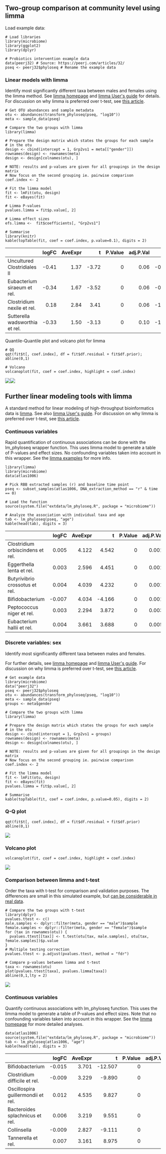 <!--
  %\VignetteEngine{knitr::rmarkdown}
  %\VignetteIndexEntry{microbiome tutorial - limma}
  %\usepackage[utf8]{inputenc}
  %\VignetteEncoding{UTF-8}  
-->
Two-group comparison at community level using limma
---------------------------------------------------

Load example data:

    # Load libraries
    library(microbiome)
    library(ggplot2)
    library(dplyr)

    # Probiotics intervention example data 
    data(peerj32) # Source: https://peerj.com/articles/32/
    pseq <- peerj32$phyloseq # Rename the example data

### Linear models with limma

Identify most significantly different taxa between males and females
using the limma method. See [limma
homepage](http://bioinf.wehi.edu.au/limma/) and [limma User's
guide](http://www.lcg.unam.mx/~lcollado/R/resources/limma-usersguide.pdf)
for details. For discussion on why limma is preferred over t-test, see
[this
article](http://www.plosone.org/article/info:doi/10.1371/journal.pone.0012336).

    # Get OTU abundances and sample metadata
    otu <- abundances(transform_phyloseq(pseq, "log10"))
    meta <- sample_data(pseq)

    # Compare the two groups with limma
    library(limma)

    # Prepare the design matrix which states the groups for each sample
    # in the otu
    design <- cbind(intercept = 1, Grp2vs1 = meta[["gender"]])
    rownames(design) <- rownames(meta)
    design <- design[colnames(otu), ]

    # NOTE: results and p-values are given for all groupings in the design matrix
    # Now focus on the second grouping ie. pairwise comparison
    coef.index <- 2
         
    # Fit the limma model
    fit <- lmFit(otu, design)
    fit <- eBayes(fit)

    # Limma P-values
    pvalues.limma = fit$p.value[, 2]

    # Limma effect sizes
    efs.limma <-  fit$coefficients[, "Grp2vs1"]

    # Summarise
    library(knitr)
    kable(topTable(fit, coef = coef.index, p.value=0.1), digits = 2)

<table>
<thead>
<tr class="header">
<th></th>
<th align="right">logFC</th>
<th align="right">AveExpr</th>
<th align="right">t</th>
<th align="right">P.Value</th>
<th align="right">adj.P.Val</th>
<th align="right">B</th>
</tr>
</thead>
<tbody>
<tr class="odd">
<td>Uncultured Clostridiales II</td>
<td align="right">-0.41</td>
<td align="right">1.37</td>
<td align="right">-3.72</td>
<td align="right">0</td>
<td align="right">0.06</td>
<td align="right">-0.24</td>
</tr>
<tr class="even">
<td>Eubacterium siraeum et rel.</td>
<td align="right">-0.34</td>
<td align="right">1.67</td>
<td align="right">-3.52</td>
<td align="right">0</td>
<td align="right">0.06</td>
<td align="right">-0.77</td>
</tr>
<tr class="odd">
<td>Clostridium nexile et rel.</td>
<td align="right">0.18</td>
<td align="right">2.84</td>
<td align="right">3.41</td>
<td align="right">0</td>
<td align="right">0.06</td>
<td align="right">-1.04</td>
</tr>
<tr class="even">
<td>Sutterella wadsworthia et rel.</td>
<td align="right">-0.33</td>
<td align="right">1.50</td>
<td align="right">-3.13</td>
<td align="right">0</td>
<td align="right">0.10</td>
<td align="right">-1.74</td>
</tr>
</tbody>
</table>

Quantile-Quantile plot and volcano plot for limma

    # QQ
    qqt(fit$t[, coef.index], df = fit$df.residual + fit$df.prior); abline(0,1)

    # Volcano
    volcanoplot(fit, coef = coef.index, highlight = coef.index)

![](limma_files/figure-markdown_strict/limma-qq-1.png)![](limma_files/figure-markdown_strict/limma-qq-2.png)

Further linear modeling tools with limma
----------------------------------------

A standard method for linear modeling of high-throughput bioinformatics
data is [limma](http://bioinf.wehi.edu.au/limma/). See also [limma
User's
guide](http://www.lcg.unam.mx/~lcollado/R/resources/limma-usersguide.pdf).
For discussion on why limma is preferred over t-test, see [this
article](http://www.plosone.org/article/info:doi/10.1371/journal.pone.0012336).

### Continuous variables

Rapid quantification of continuous associations can be done with the
lm\_phyloseq wrapper function. This uses limma model to generate a table
of P-values and effect sizes. No confounding variables taken into
account in this wrapper. See the [limma examples](limma.md) for more
info.

    library(limma)
    library(microbiome)
    data(atlas1006)

    # Pick RBB extracted samples (r) and baseline time point
    pseq <- subset_samples(atlas1006, DNA_extraction_method == "r" & time == 0)

    # Load the function
    source(system.file("extdata/lm_phyloseq.R", package = "microbiome"))

    # Analyze the association with individual taxa and age
    tab <- lm_phyloseq(pseq, "age")
    kable(head(tab), digits = 3)

<table>
<thead>
<tr class="header">
<th></th>
<th align="right">logFC</th>
<th align="right">AveExpr</th>
<th align="right">t</th>
<th align="right">P.Value</th>
<th align="right">adj.P.Val</th>
<th align="right">B</th>
</tr>
</thead>
<tbody>
<tr class="odd">
<td>Clostridium orbiscindens et rel.</td>
<td align="right">0.005</td>
<td align="right">4.122</td>
<td align="right">4.542</td>
<td align="right">0</td>
<td align="right">0.001</td>
<td align="right">0.696</td>
</tr>
<tr class="even">
<td>Eggerthella lenta et rel.</td>
<td align="right">0.003</td>
<td align="right">2.596</td>
<td align="right">4.451</td>
<td align="right">0</td>
<td align="right">0.001</td>
<td align="right">0.306</td>
</tr>
<tr class="odd">
<td>Butyrivibrio crossotus et rel.</td>
<td align="right">0.004</td>
<td align="right">4.039</td>
<td align="right">4.232</td>
<td align="right">0</td>
<td align="right">0.001</td>
<td align="right">-0.604</td>
</tr>
<tr class="even">
<td>Bifidobacterium</td>
<td align="right">-0.007</td>
<td align="right">4.034</td>
<td align="right">-4.166</td>
<td align="right">0</td>
<td align="right">0.001</td>
<td align="right">-0.872</td>
</tr>
<tr class="odd">
<td>Peptococcus niger et rel.</td>
<td align="right">0.003</td>
<td align="right">2.294</td>
<td align="right">3.872</td>
<td align="right">0</td>
<td align="right">0.003</td>
<td align="right">-2.010</td>
</tr>
<tr class="even">
<td>Eubacterium hallii et rel.</td>
<td align="right">0.004</td>
<td align="right">3.661</td>
<td align="right">3.688</td>
<td align="right">0</td>
<td align="right">0.005</td>
<td align="right">-2.682</td>
</tr>
</tbody>
</table>

### Discrete variables: sex

Identify most significantly different taxa between males and females.

For further details, see [limma
homepage](http://bioinf.wehi.edu.au/limma/) and [limma User's
guide](http://www.lcg.unam.mx/~lcollado/R/resources/limma-usersguide.pdf).
For discussion on why limma is preferred over t-test, see [this
article](http://www.plosone.org/article/info:doi/10.1371/journal.pone.0012336).

    # Get example data
    library(microbiome)
    data("peerj32")
    pseq <- peerj32$phyloseq
    otu <- abundances(transform_phyloseq(pseq, "log10"))
    meta <- sample_data(pseq)
    groups <- meta$gender

    # Compare the two groups with limma
    library(limma)

    # Prepare the design matrix which states the groups for each sample
    # in the otu
    design <- cbind(intercept = 1, Grp2vs1 = groups)
    rownames(design) <- rownames(meta)
    design <- design[colnames(otu), ]

    # NOTE: results and p-values are given for all groupings in the design matrix
    # Now focus on the second grouping ie. pairwise comparison
    coef.index <- 2
         
    # Fit the limma model
    fit <- lmFit(otu, design)
    fit <- eBayes(fit)
    pvalues.limma = fit$p.value[, 2]

    # Summarise 
    kable(topTable(fit, coef = coef.index, p.value=0.05), digits = 2)

### Q-Q plot

    qqt(fit$t[, coef.index], df = fit$df.residual + fit$df.prior)
    abline(0,1)

![](limma_files/figure-markdown_strict/limma-qqbb-1.png)

### Volcano plot

    volcanoplot(fit, coef = coef.index, highlight = coef.index)

![](limma_files/figure-markdown_strict/limma-volcano-1.png)

### Comparison between limma and t-test

Order the taxa with t-test for comparison and validation purposes. The
differences are small in this simulated example, but [can be
considerable in real
data](http://www.plosone.org/article/info:doi/10.1371/journal.pone.0012336).

    # Compare the two groups with t-test
    library(dplyr)
    pvalues.ttest <- c()
    male.samples <- dplyr::filter(meta, gender == "male")$sample
    female.samples <- dplyr::filter(meta, gender == "female")$sample
    for (tax in rownames(otu)) {
      pvalues.ttest[[tax]] <- t.test(otu[tax, male.samples], otu[tax, female.samples])$p.value
    }
    # Multiple testing correction
    pvalues.ttest <- p.adjust(pvalues.ttest, method = "fdr")

    # Compare p-values between limma and t-test
    taxa <- rownames(otu)
    plot(pvalues.ttest[taxa], pvalues.limma[taxa])
    abline(0,1,lty = 2)

![](limma_files/figure-markdown_strict/limma-compairson-1.png)

### Continuous variables

Quantify continuous associations with lm\_phyloseq function. This uses
the limma model to generate a table of P-values and effect sizes. Note
that no confounding variables taken into account in this wrapper. See
the [limma homepage](http://bioinf.wehi.edu.au/limma/) for more detailed
analyses.

    data(atlas1006)
    source(system.file("extdata/lm_phyloseq.R", package = "microbiome"))
    tab <- lm_phyloseq(atlas1006, "age")
    kable(head(tab), digits = 3)

<table>
<thead>
<tr class="header">
<th></th>
<th align="right">logFC</th>
<th align="right">AveExpr</th>
<th align="right">t</th>
<th align="right">P.Value</th>
<th align="right">adj.P.Val</th>
<th align="right">B</th>
</tr>
</thead>
<tbody>
<tr class="odd">
<td>Bifidobacterium</td>
<td align="right">-0.015</td>
<td align="right">3.701</td>
<td align="right">-12.507</td>
<td align="right">0</td>
<td align="right">0</td>
<td align="right">63.548</td>
</tr>
<tr class="even">
<td>Clostridium difficile et rel.</td>
<td align="right">-0.009</td>
<td align="right">3.229</td>
<td align="right">-9.890</td>
<td align="right">0</td>
<td align="right">0</td>
<td align="right">37.203</td>
</tr>
<tr class="odd">
<td>Oscillospira guillermondii et rel.</td>
<td align="right">0.012</td>
<td align="right">4.535</td>
<td align="right">9.827</td>
<td align="right">0</td>
<td align="right">0</td>
<td align="right">36.635</td>
</tr>
<tr class="even">
<td>Bacteroides splachnicus et rel.</td>
<td align="right">0.006</td>
<td align="right">3.219</td>
<td align="right">9.551</td>
<td align="right">0</td>
<td align="right">0</td>
<td align="right">34.167</td>
</tr>
<tr class="odd">
<td>Collinsella</td>
<td align="right">-0.009</td>
<td align="right">2.827</td>
<td align="right">-9.111</td>
<td align="right">0</td>
<td align="right">0</td>
<td align="right">30.348</td>
</tr>
<tr class="even">
<td>Tannerella et rel.</td>
<td align="right">0.007</td>
<td align="right">3.161</td>
<td align="right">8.975</td>
<td align="right">0</td>
<td align="right">0</td>
<td align="right">29.203</td>
</tr>
</tbody>
</table>
